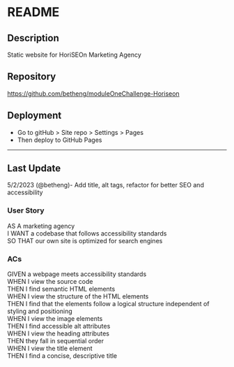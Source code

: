 # README
## Description
Static website for HoriSEOn Marketing Agency

## Repository
https://github.com/betheng/moduleOneChallenge-Horiseon 

## Deployment
- Go to gitHub > Site repo > Settings > Pages
- Then deploy to GitHub Pages

_____________________________
## Last Update
5/2/2023 (@betheng)- Add title, alt tags, refactor for better SEO and accessibility
### User Story
AS A marketing agency<br />
I WANT a codebase that follows accessibility standards<br />
SO THAT our own site is optimized for search engines

### ACs
GIVEN a webpage meets accessibility standards<br />
WHEN I view the source code<br />
THEN I find semantic HTML elements<br />
WHEN I view the structure of the HTML elements<br />
THEN I find that the elements follow a logical structure independent of styling and positioning<br />
WHEN I view the image elements<br />
THEN I find accessible alt attributes<br />
WHEN I view the heading attributes<br />
THEN they fall in sequential order<br />
WHEN I view the title element<br />
THEN I find a concise, descriptive title
